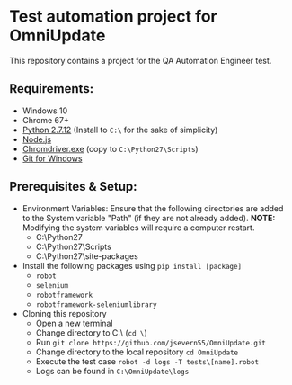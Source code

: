 # Test automation project for OmniUpdate
This repository contains a project for the QA Automation Engineer test.

## Requirements:
* Windows 10
* Chrome 67+
* [Python 2.7.12](https://www.python.org/ftp/python/2.7.15/python-2.7.15.amd64.msi) (Install to `C:\` for the sake of simplicity)
* [Node.js](https://nodejs.org/en/download/current/)
* [Chromdriver.exe](https://chromedriver.storage.googleapis.com/2.40/chromedriver_win32.zip) (copy to `C:\Python27\Scripts`)
* [Git for Windows](https://git-scm.com/download/win)

## Prerequisites & Setup:
* Environment Variables: Ensure that the following directories are added to the System variable "Path" (if they are not already added). **NOTE:** Modifying the system variables will require a computer restart.
  * C:\Python27
  * C:\Python27\Scripts
  * C:\Python27\site-packages
* Install the following packages using `pip install [package]`
  * `robot`
  * `selenium`
  * `robotframework`
  * `robotframework-seleniumlibrary`
* Cloning this repository
  * Open a new terminal
  * Change directory to C:\ (`cd \`)
  * Run `git clone https://github.com/jsevern55/OmniUpdate.git`
  * Change directory to the local repository `cd OmniUpdate`
  * Execute the test case `robot -d logs -T tests\[name].robot`
  * Logs can be found in `C:\OmniUpdate\logs`
